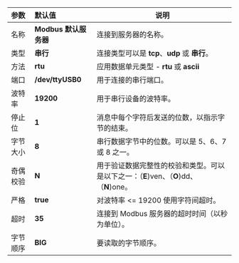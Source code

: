 | **参数** | **默认值** | **说明** |
|:-|:-|-|
| 名称 | **Modbus 默认服务器** | 连接到服务器的名称。 |
| 类型 | **串行** | 连接类型可以是 **tcp**、**udp** 或 **串行**。 |
| 方法 | **rtu** | 应用数据单元类型 - **rtu** 或 **ascii** |
| 端口 | **/dev/ttyUSB0** | 用于连接的串行端口。 |
| 波特率 | **19200** | 用于串行设备的波特率。 |
| 停止位 | **1** | 消息中每个字符后发送的位数，以指示字节的结束。 |
| 字节大小 | **8** | 串行数据字节中的位数。可以是 5、6、7 或 8 之一。 |
| 奇偶校验 | **N** | 用于验证数据完整性的校验和类型。可以是以下之一：（**E**)ven、（**O**)dd、（**N**)one。 |
| 严格 | **true** | 对波特率 <= 19200 使用字符间超时。 |
| 超时 | **35** | 连接到 Modbus 服务器的超时时间（以秒为单位）。 |
| 字节顺序 | **BIG** | 要读取的字节顺序。 |